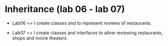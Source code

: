 # Inheritance (lab 06 - lab 07)

- Lab06 >> I create classes and to represent reviews of restaurants.

- Lab07 >> I create classes and interfaces to allow reviewing restaurants, shops and movie theaters.
